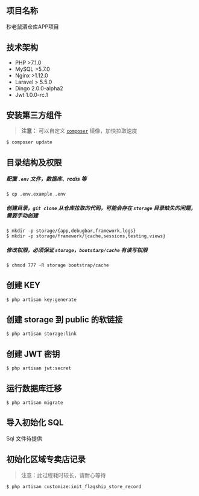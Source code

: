 ## 项目名称
秒老鼠酒仓库APP项目
## 技术架构
* PHP >7.1.0
* MySQL >5.7.0
* Nginx >1.12.0
* Laravel > 5.5.0
* Dingo 2.0.0-alpha2
* Jwt 1.0.0-rc.1
## 安装第三方组件
> **注意：** 可以自定义 [`composer`](https://pkg.phpcomposer.com/) 镜像，加快拉取速度

```
$ composer update
```
## 目录结构及权限
##### 配置 `.env` 文件，数据库、redis 等
```
$ cp .env.example .env
```
##### 创建目录，`git clone` 从仓库拉取的代码，可能会存在 `storage` 目录缺失的问题，需要手动创建
```
$ mkdir -p storage/{app,debugbar,framework,logs}
$ mkdir -p storage/framework/{cache,sessions,testing,views}
```
##### 修改权限，必须保证 `storage`，`bootstarp/cache` 有读写权限
```
$ chmod 777 -R storage bootstrap/cache
```
## 创建 KEY
```
$ php artisan key:generate
```
## 创建 storage 到 public 的软链接
```
$ php artisan storage:link
```
## 创建 JWT 密钥
```
$ php artisan jwt:secret
```
## 运行数据库迁移
```
$ php artisan migrate
```
## 导入初始化 SQL
Sql 文件待提供
## 初始化区域专卖店记录
> 注意：此过程耗时较长，请耐心等待
``` 
$ php artisan customize:init_flagship_store_record
```
